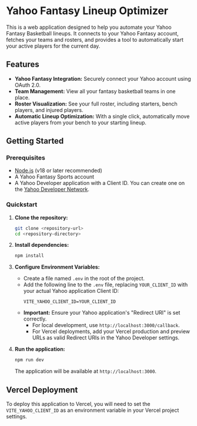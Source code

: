 # Yahoo Fantasy Lineup Optimizer

This is a web application designed to help you automate your Yahoo Fantasy Basketball lineups. It connects to your Yahoo Fantasy account, fetches your teams and rosters, and provides a tool to automatically start your active players for the current day.

## Features

*   **Yahoo Fantasy Integration:** Securely connect your Yahoo account using OAuth 2.0.
*   **Team Management:** View all your fantasy basketball teams in one place.
*   **Roster Visualization:** See your full roster, including starters, bench players, and injured players.
*   **Automatic Lineup Optimization:** With a single click, automatically move active players from your bench to your starting lineup.

## Getting Started

### Prerequisites

*   [Node.js](https://nodejs.org/) (v18 or later recommended)
*   A Yahoo Fantasy Sports account
*   A Yahoo Developer application with a Client ID. You can create one on the [Yahoo Developer Network](https://developer.yahoo.com/).

### Quickstart

1.  **Clone the repository:**
    ```bash
    git clone <repository-url>
    cd <repository-directory>
    ```

2.  **Install dependencies:**
    ```bash
    npm install
    ```

3.  **Configure Environment Variables:**
    - Create a file named `.env` in the root of the project.
    - Add the following line to the `.env` file, replacing `YOUR_CLIENT_ID` with your actual Yahoo application Client ID:
      ```
      VITE_YAHOO_CLIENT_ID=YOUR_CLIENT_ID
      ```
    - **Important:** Ensure your Yahoo application's "Redirect URI" is set correctly.
      - For local development, use `http://localhost:3000/callback`.
      - For Vercel deployments, add your Vercel production and preview URLs as valid Redirect URIs in the Yahoo Developer settings.

4.  **Run the application:**
    ```bash
    npm run dev
    ```
    The application will be available at `http://localhost:3000`.

## Vercel Deployment

To deploy this application to Vercel, you will need to set the `VITE_YAHOO_CLIENT_ID` as an environment variable in your Vercel project settings.
